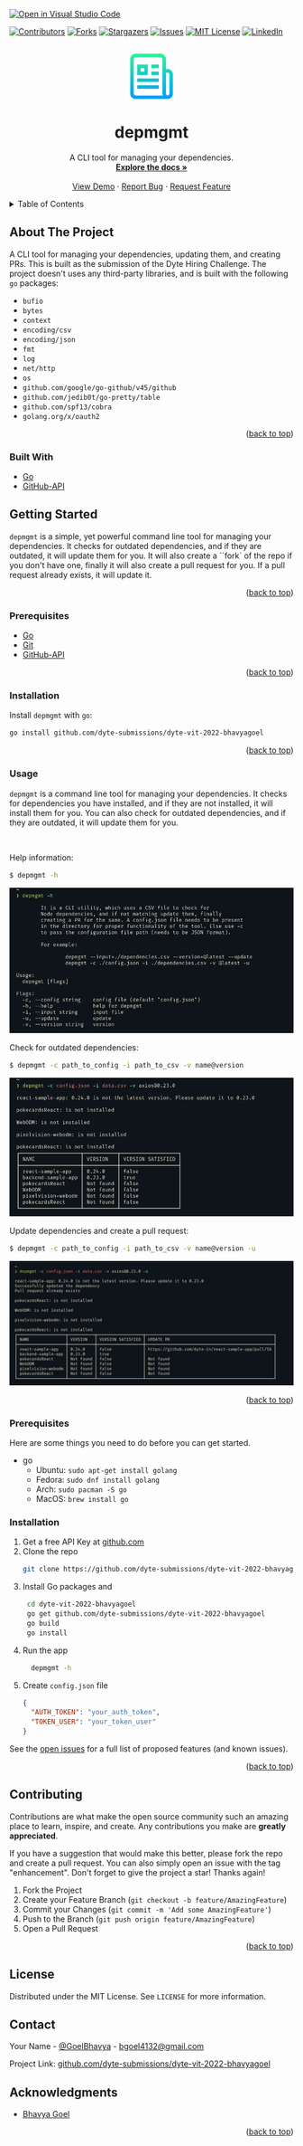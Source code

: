 [![Open in Visual Studio Code](https://classroom.github.com/assets/open-in-vscode-c66648af7eb3fe8bc4f294546bfd86ef473780cde1dea487d3c4ff354943c9ae.svg)](https://classroom.github.com/online_ide?assignment_repo_id=7942334&assignment_repo_type=AssignmentRepo)

<div id="top"></div>
<!--
*** Thanks for checking out the Best-README-Template. If you have a suggestion
*** that would make this better, please fork the repo and create a pull request
*** or simply open an issue with the tag "enhancement".
*** Don't forget to give the project a star!
*** Thanks again! Now go create something AMAZING! :D
-->

<!-- PROJECT SHIELDS -->
<!--
*** I'm using markdown "reference style" links for readability.
*** Reference links are enclosed in brackets [ ] instead of parentheses ( ).
*** See the bottom of this document for the declaration of the reference variables
*** for contributors-url, forks-url, etc. This is an optional, concise syntax you may use.
*** https://www.markdownguide.org/basic-syntax/#reference-style-links
-->

[![Contributors][contributors-shield]][contributors-url]
[![Forks][forks-shield]][forks-url]
[![Stargazers][stars-shield]][stars-url]
[![Issues][issues-shield]][issues-url]
[![MIT License][license-shield]][license-url]
[![LinkedIn][linkedin-shield]][linkedin-url]

<!-- PROJECT LOGO -->
<br />
<div align="center">
  <a href="https://github.com/dyte-submissions/dyte-vit-2022-bhavyagoel">
    <img src="images/logo.png" alt="Logo" width="80" height="80">
  </a>

<h1 align="center">depmgmt</h1>

  <p align="center">
    A CLI tool for managing your dependencies.
    <br />
    <a href="https://github.com/dyte-submissions/dyte-vit-2022-bhavyagoel"><strong>Explore the docs »</strong></a>
    <br />
    <br />
    <a href="https://github.com/dyte-submissions/dyte-vit-2022-bhavyagoel">View Demo</a>
    ·
    <a href="https://github.com/dyte-submissions/dyte-vit-2022-bhavyagoel/issues">Report Bug</a>
    ·
    <a href="https://github.com/dyte-submissions/dyte-vit-2022-bhavyagoel/issues">Request Feature</a>
  </p>
</div>

<!-- TABLE OF CONTENTS -->
<details>
  <summary>Table of Contents</summary>
  <ol>
    <li>
      <a href="#about-the-project">About The Project</a>
      <ul>
        <li><a href="#built-with">Built With</a></li>
      </ul>
    </li>
    <li>
      <a href="#getting-started">Getting Started</a>
      <ul>
        <li><a href="#prerequisites">Prerequisites</a></li>
        <li><a href="#installation">Installation</a></li>
      </ul>
    </li>
    <li><a href="#usage">Usage</a></li>
    <li><a href="#contributing">Contributing</a></li>
    <li><a href="#license">License</a></li>
    <li><a href="#contact">Contact</a></li>
    <li><a href="#acknowledgments">Acknowledgments</a></li>
  </ol>
</details>

<!-- ABOUT THE PROJECT -->

## About The Project
A CLI tool for managing your dependencies, updating them, and creating PRs. This is built as the submission of the Dyte Hiring Challenge. 
The project doesn't uses any third-party libraries, and is built with the following `go` packages:
  - `bufio`
  - `bytes`
  - `context`
  - `encoding/csv`
  - `encoding/json`
  - `fmt`
  - `log`
  - `net/http`
  - `os`
  - `github.com/google/go-github/v45/github`
  - `github.com/jedib0t/go-pretty/table`
  - `github.com/spf13/cobra`
  - `golang.org/x/oauth2`

<p align="right">(<a href="#top">back to top</a>)</p>

### Built With

- [Go](https://golang.org/)
- [GitHub-API](https://developer.github.com/v3/)


<!-- GETTING STARTED -->

## Getting Started

`depmgmt` is a simple, yet powerful command line tool for managing your dependencies. It checks for outdated dependencies, and if they are outdated, it will update them for you. It will also create a ``fork` of the repo if you don't have one, finally it will also create a pull request for you. If a pull request already exists, it will update it.

<p align="right">(<a href="#top">back to top</a>)</p>

### Prerequisites

- [Go](https://golang.org/)
- [Git](https://git-scm.com/)
- [GitHub-API](https://developer.github.com/v3/)

<p align="right">(<a href="#top">back to top</a>)</p>

### Installation

Install `depmgmt` with `go`:

```bash
go install github.com/dyte-submissions/dyte-vit-2022-bhavyagoel
```

<p align="right">(<a href="#top">back to top</a>)</p>

### Usage

`depmgmt` is a command line tool for managing your dependencies. It checks for dependencies you have installed, and if they are not installed, it will install them for you. You can also check for outdated dependencies, and if they are outdated, it will update them for you.

<br>

Help information:

```bash
$ depmgmt -h
```
![Help](images/help.png)


Check for outdated dependencies:

```bash
$ depmgmt -c path_to_config -i path_to_csv -v name@version
```
![Check for outdated dependencies](images/check.png)

Update dependencies and create a pull request:

```bash
$ depmgmt -c path_to_config -i path_to_csv -v name@version -u
```
![Update dependencies and create a pull request](images/update.png)
<p align="right">(<a href="#top">back to top</a>)</p>

### Prerequisites

Here are some things you need to do before you can get started.

- go
  - Ubuntu: `sudo apt-get install golang`
  - Fedora: `sudo dnf install golang`
  - Arch: `sudo pacman -S go`
  - MacOS: `brew install go`
### Installation

1. Get a free API Key at [github.com](https://github.com/settings/tokens)
2. Clone the repo
   ```sh
   git clone https://github.com/dyte-submissions/dyte-vit-2022-bhavyagoel.git
   ```
3. Install Go packages and
   ```sh
    cd dyte-vit-2022-bhavyagoel
    go get github.com/dyte-submissions/dyte-vit-2022-bhavyagoel
    go build
    go install
   ```
4. Run the app
   ```sh
     depmgmt -h
   ```
5. Create `config.json` file
   ```json
   {
     "AUTH_TOKEN": "your_auth_token",
     "TOKEN_USER": "your_token_user"
   }
   ```




See the [open issues](https://github.com/dyte-submissions/dyte-vit-2022-bhavyagoel/issues) for a full list of proposed features (and known issues).

<p align="right">(<a href="#top">back to top</a>)</p>

<!-- CONTRIBUTING -->

## Contributing

Contributions are what make the open source community such an amazing place to learn, inspire, and create. Any contributions you make are **greatly appreciated**.

If you have a suggestion that would make this better, please fork the repo and create a pull request. You can also simply open an issue with the tag "enhancement".
Don't forget to give the project a star! Thanks again!

1. Fork the Project
2. Create your Feature Branch (`git checkout -b feature/AmazingFeature`)
3. Commit your Changes (`git commit -m 'Add some AmazingFeature'`)
4. Push to the Branch (`git push origin feature/AmazingFeature`)
5. Open a Pull Request

<p align="right">(<a href="#top">back to top</a>)</p>

<!-- LICENSE -->

## License

Distributed under the MIT License. See `LICENSE` for more information.


<!-- CONTACT -->

## Contact

Your Name - [@GoelBhavya](https://twitter.com/GoelBhavya) - bgoel4132@gmail.com

Project Link: [github.com/dyte-submissions/dyte-vit-2022-bhavyagoel](https://github.com/dyte-submissions/dyte-vit-2022-bhavyagoel)


<!-- ACKNOWLEDGMENTS -->

## Acknowledgments
- [Bhavya Goel](https://github.com/bhavyagoel)

<p align="right">(<a href="#top">back to top</a>)</p>

<!-- MARKDOWN LINKS & IMAGES -->
<!-- https://www.markdownguide.org/basic-syntax/#reference-style-links -->

[contributors-shield]: https://img.shields.io/github/contributors/github_username/repo_name.svg?style=for-the-badge
[contributors-url]: https://github.com/dyte-submissions/dyte-vit-2022-bhavyagoel/graphs/contributors
[forks-shield]: https://img.shields.io/github/forks/github_username/repo_name.svg?style=for-the-badge
[forks-url]: https://github.com/dyte-submissions/dyte-vit-2022-bhavyagoel/network/members
[stars-shield]: https://img.shields.io/github/stars/github_username/repo_name.svg?style=for-the-badge
[stars-url]: https://github.com/dyte-submissions/dyte-vit-2022-bhavyagoel/stargazers
[issues-shield]: https://img.shields.io/github/issues/github_username/repo_name.svg?style=for-the-badge
[issues-url]: https://github.com/dyte-submissions/dyte-vit-2022-bhavyagoel/issues
[license-shield]: https://img.shields.io/github/license/github_username/repo_name.svg?style=for-the-badge
[license-url]: https://github.com/dyte-submissions/dyte-vit-2022-bhavyagoel/blob/master/LICENSE
[linkedin-shield]: https://img.shields.io/badge/-LinkedIn-black.svg?style=for-the-badge&logo=linkedin&colorB=555
[linkedin-url]: https://linkedin.com/in/bgoel4132
[product-screenshot]: images/screenshot.png   